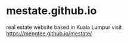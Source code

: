 # mestate.github.io
real estate website based in Kuala Lumpur
visit https://mengtee.github.io/mestate/  
